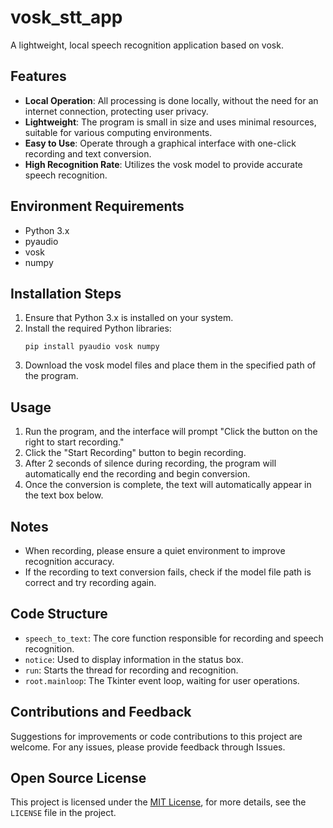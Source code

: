 # vosk_stt_app
A lightweight, local speech recognition application based on vosk.

## Features
- **Local Operation**: All processing is done locally, without the need for an internet connection, protecting user privacy.
- **Lightweight**: The program is small in size and uses minimal resources, suitable for various computing environments.
- **Easy to Use**: Operate through a graphical interface with one-click recording and text conversion.
- **High Recognition Rate**: Utilizes the vosk model to provide accurate speech recognition.

## Environment Requirements
- Python 3.x
- pyaudio
- vosk
- numpy

## Installation Steps
1. Ensure that Python 3.x is installed on your system.
2. Install the required Python libraries:
   ```
   pip install pyaudio vosk numpy
   ```
3. Download the vosk model files and place them in the specified path of the program.

## Usage
1. Run the program, and the interface will prompt "Click the button on the right to start recording."
2. Click the "Start Recording" button to begin recording.
3. After 2 seconds of silence during recording, the program will automatically end the recording and begin conversion.
4. Once the conversion is complete, the text will automatically appear in the text box below.

## Notes
- When recording, please ensure a quiet environment to improve recognition accuracy.
- If the recording to text conversion fails, check if the model file path is correct and try recording again.

## Code Structure
- `speech_to_text`: The core function responsible for recording and speech recognition.
- `notice`: Used to display information in the status box.
- `run`: Starts the thread for recording and recognition.
- `root.mainloop`: The Tkinter event loop, waiting for user operations.

## Contributions and Feedback
Suggestions for improvements or code contributions to this project are welcome. For any issues, please provide feedback through Issues.

## Open Source License
This project is licensed under the [MIT License](https://opensource.org/licenses/MIT), for more details, see the `LICENSE` file in the project.
